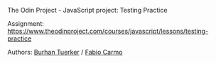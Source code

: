 The Odin Project - JavaScript project: Testing Practice

Assignment: https://www.theodinproject.com/courses/javascript/lessons/testing-practice

Authors: <a href="https://github.com/btuerker">Burhan Tuerker</a> / <a href="https://github.com/madcido">Fabio Carmo</a>
